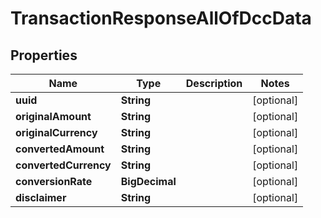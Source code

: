 

# TransactionResponseAllOfDccData


## Properties

| Name | Type | Description | Notes |
|------------ | ------------- | ------------- | -------------|
|**uuid** | **String** |  |  [optional] |
|**originalAmount** | **String** |  |  [optional] |
|**originalCurrency** | **String** |  |  [optional] |
|**convertedAmount** | **String** |  |  [optional] |
|**convertedCurrency** | **String** |  |  [optional] |
|**conversionRate** | **BigDecimal** |  |  [optional] |
|**disclaimer** | **String** |  |  [optional] |



